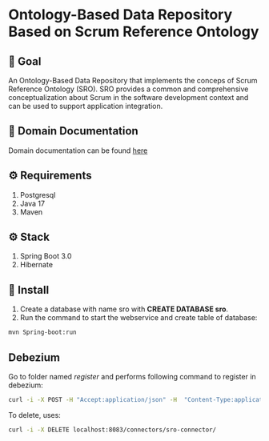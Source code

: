 # Ontology-Based Data Repository Based on Scrum Reference Ontology

## 🚀 Goal
An Ontology-Based Data Repository that implements the conceps of Scrum Reference Ontology (SRO). SRO provides a common and comprehensive conceptualization about Scrum in the software development context and can be used to support application integration.

## 📕 Domain Documentation

Domain documentation can be found [here](./docs/README.md)

## ⚙️ Requirements

1. Postgresql
2. Java 17
3. Maven

## ⚙️ Stack
1. Spring Boot 3.0
2. Hibernate


## 🔧 Install

1) Create a database with name sro with **CREATE DATABASE sro**.
2) Run the command to start the webservice and create table of database:

```bash
mvn Spring-boot:run
```

## Debezium

Go to folder named *register* and performs following command to register in debezium:

```bash
curl -i -X POST -H "Accept:application/json" -H  "Content-Type:application/json" http://localhost:8083/connectors/ -d @register-sro.json
```

To delete, uses:

```bash
curl -i -X DELETE localhost:8083/connectors/sro-connector/
```


